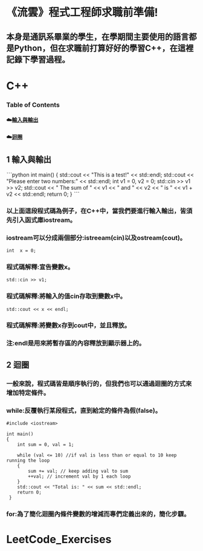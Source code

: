 # 《流雲》程式工程師求職前準備!
## 本身是通訊系畢業的學生，在學期間主要使用的語言都是Python，但在求職前打算好好的學習C++，在這裡記錄下學習過程。
# C++
### Table of Contents
  #### ☁️[輸入與輸出](https://github.com/littleyu0820/LeetCode_Exercises/blob/main/README.md#輸入與輸出)
  #### ☁️[迴圈](https://github.com/littleyu0820/LeetCode_Exercises/blob/main/README.md#迴圈)
## 1 輸入與輸出

ˋˋˋpython
int main()
{
	std::cout << "This is a test!" << std::endl;
	std::cout << "Please enter two numbers:" << std::endl;
	int v1 = 0, v2 = 0;
	std::cin >> v1 >> v2;
	std::cout << " The sum of " << v1 << " and " << v2 << " is "
		<< v1 + v2 << std::endl;
	return 0;
}
ˋˋˋ
### 以上面這段程式碼為例子，在C++中，當我們要進行輸入輸出，皆須先引入函式庫iostream。
### iostream可以分成兩個部分:istreeam(cin)以及ostream(cout)。
    int  x = 0;
### 程式碼解釋:宣告變數x。
    std::cin >> v1;
### 程式碼解釋:將輸入的值cin存取到變數x中。
    std::cout << x << endl;
### 程式碼解釋:將變數x存到cout中，並且釋放。
### 注:endl是用來將暫存區的內容釋放到顯示器上的。

## 2 迴圈
### 一般來說，程式碼皆是順序執行的，但我們也可以通過迴圈的方式來增加特定條件。
### while:反覆執行某段程式，直到給定的條件為假(false)。
    #include <iostream>
    
    int main()
    {
        int sum = 0, val = 1;
        
        while (val <= 10) //if val is less than or equal to 10 keep running the loop
        {
        	sum += val; // keep adding val to sum
        	++val; // increment val by 1 each loop
        }
        std::cout << "Total is: " << sum << std::endl;
        return 0;
     }
     
### for:為了簡化迴圈內條件變數的增減而專們定義出來的，簡化步驟。

# LeetCode_Exercises
